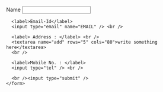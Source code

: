 <html>
  <head>
    <title>Form</title>
  </head>
  <html>
    <form class="" action="mailto:info@yogpatil486@gmail.com" method="post">
      <label>Name </label>
      <input type="text" name="name" /> <br />

      <label>Email-Id</label>
      <input type="email" name="EMAIL" /> <br />

      <label> Address : </label> <br />
      <textarea name="add" rows="5" cols="80">write something here</textarea>
      <br />

      <label>Mobile No. : </label>
      <input type="tel" /> <br />

      <br /><input type="submit" />
    </form>
  </html>
</html>
